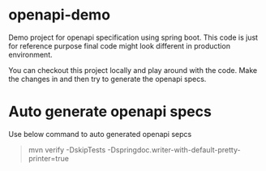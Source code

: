 # openapi-demo

Demo project for openapi specification using spring boot. This code is just for reference purpose final code might look
different in production environment.

You can checkout this project locally and play around with the code. Make the changes in and then try to generate the
openapi specs.

# Auto generate openapi specs

Use below command to auto generated openapi sepcs
> mvn verify -DskipTests -Dspringdoc.writer-with-default-pretty-printer=true